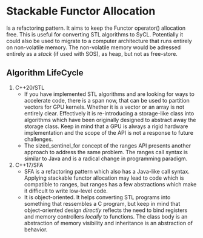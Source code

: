# Stackable Functor Allocation
Is a refactoring pattern. It aims to keep the Functor operator() allocation free. This is useful for converting STL algorithms to SyCL. Potentially it could also be used to migrate to a computer architecture that runs entirely on non-volatile memory. The non-volatile memory would be adressed entirely as a *stack* (if used with SOS), as heap, but not as free-store.
## Algorithm LifeCycle
1. C++20/STL
   - If you have implemented STL algorithms and are looking for ways to accelerate code, there is a span now, that can be used to partition vectors for GPU kernels. Whether it is a vector or an array is not entirely clear. Effectively it is re-introducing a storage-like class into algorithms which have been originally designed to abstract away the storage class. Keep in mind that a GPU is always a rigid hardware implementation and the scope of the API is not a response to future challenges.
   - The sized_sentinel_for concept of the ranges API presents another approach to address the same problem. The ranges call syntax is similar to Java and is a radical change in programming paradigm.
2. C++17/SFA
   - SFA is a refactoring pattern which also has a Java-like call syntax. Applying stackable functor allocation may lead to code which is compatible to ranges, but ranges has a few abstractions which make it difficult to write low-level code.
   - It is object-oriented. It helps converting STL programs into something that ressembles a C program, but keep in mind that object-oriented design *directly* reflects the need to bind registers and memory controllers *locally* to functions. The class body is an abstraction of memory visibility and inheritance is an abstraction of behavior.